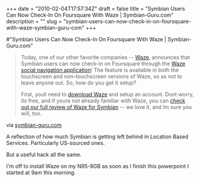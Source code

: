 +++
date = "2010-02-04T17:57:34Z"
draft = false
title = "Symbian Users Can Now Check-In On Foursquare With Waze | Symbian-Guru.com"
description = ""
slug = "symbian-users-can-now-check-in-on-foursquare-with-waze-symbian-guru-com"
+++

#"Symbian Users Can Now Check-In On Foursquare With Waze | Symbian-Guru.com"


 <div class="posterous_bookmarklet_entry">
 <blockquote class="posterous_long_quote"><p>Today, one of our other favorite companies -- <a href="http://www.symbian-guru.com/welcome/2009/11/waze-lets-you-map-the-world.html" target="_blank">Waze</a>, announces that Symbian users can now check-in on Foursquare through the <a href="http://www.symbian-guru.com/welcome/2009/11/waze-lets-you-map-the-world.html" target="_blank">Waze social navigation application</a>! The feature is available in both the touchscreen and non-touchscreen versions of Waze, so as not to leave anyone out. So, how do you get it setup?</p>
<p>First, youll need to <a href="http://m.waze.com" target="_blank">download Waze</a> and setup an account. Dont worry, its free, and if youre not already familiar with Waze, you can <a href="http://www.symbian-guru.com/welcome/2009/11/waze-lets-you-map-the-world.html" target="_blank">check out our full review</a><a href="http://www.symbian-guru.com/welcome/2009/11/waze-lets-you-map-the-world.html" target="_blank"> of Waze for Symbian</a> -- we love it, and Im sure you will, too.</p></blockquote>

<div class="posterous_quote_citation">via <a href="http://www.symbian-guru.com/welcome/2010/02/symbian-users-can-now-check-in-on-foursquare-with-waze.html">symbian-guru.com</a></div>
 <p>A reflection of how much Symbian is getting left behind in Location Based Services. Particularly US-sourced ones.
</p><p>But a useful hack all the same. 
</p><p>I'm off to install Waze on my N95-8GB as soon as I finish this powerpoint I started at 9am this morning.</p></div>
 